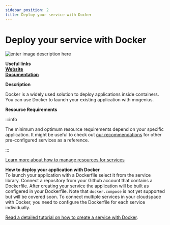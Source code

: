 ```yaml
---
sidebar_position: 2
title: Deploy your service with Docker
---
```


# Deploy your service with Docker

![enter image description here](https://api.mogenius.com/file/id/806b2ee7-da69-493f-9c11-3a10c20b866e)

**Useful links**  
**[Website](https://www.docker.com/)**  
**[Documentation](https://docs.docker.com/)**  

**Description**

Docker is a widely used solution to deploy applications inside containers. You can use Docker to launch your existing application with mogenius.

**Resource Requirements**

:::info

The minimum and optimum resource requirements depend on your specific application. It might be useful to check out [our recommendations](./../cloud-management/resource-management.md) for other pre-configured services as a reference.

:::

[Learn more about how to manage resources for services](./../cloud-management/resource-management.md)

**How to deploy your application with Docker**  
To launch your application with a Dockerfile select it from the service library. Connect a repository from your Github account that contains a Dockerfile. After creating your service the application will be built as configered in your Dockerfile. Note that `docker.compose` is not yet supported but will be covered soon. To connect multiple services in your cloudspace with Docker, you need to configure the Dockerfile for each service individually.  

[Read a detailed tutorial on how to create a service with Docker](./../tutorials/how-to-deploy-docker-in-the-cloud.md).